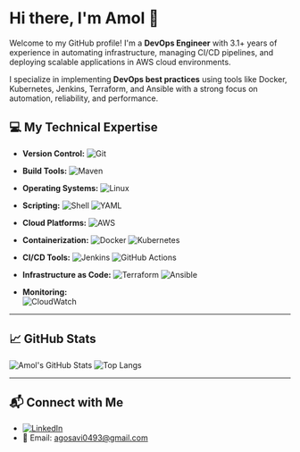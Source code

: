 <h1 align="left">Hi there, I'm Amol 👋</h1>

Welcome to my GitHub profile! I'm a **DevOps Engineer** with 3.1+ years of experience in automating infrastructure, managing CI/CD pipelines, and deploying scalable applications in AWS cloud environments.

I specialize in implementing **DevOps best practices** using tools like Docker, Kubernetes, Jenkins, Terraform, and Ansible with a strong focus on automation, reliability, and performance.


## 💻 My Technical Expertise

- **Version Control:**  ![Git](https://img.shields.io/badge/Git-F05032?style=flat&logo=git&logoColor=white)
- **Build Tools:**   ![Maven](https://img.shields.io/badge/Maven-C71A36?style=flat&logo=apachemaven&logoColor=white)

- **Operating Systems:**   ![Linux](https://img.shields.io/badge/Linux-FCC624?style=flat&logo=linux&logoColor=black)

- **Scripting:**  ![Shell](https://img.shields.io/badge/Shell_Scripting-89e051?style=flat&logo=gnu-bash&logoColor=white)
  ![YAML](https://img.shields.io/badge/YAML-000000?style=flat&logo=yaml&logoColor=white)

- **Cloud Platforms:**   ![AWS](https://img.shields.io/badge/AWS-232F3E?style=flat&logo=amazonaws&logoColor=white)

- **Containerization:**  ![Docker](https://img.shields.io/badge/Docker-2496ED?style=flat&logo=docker&logoColor=white)
  ![Kubernetes](https://img.shields.io/badge/Kubernetes-326CE5?style=flat&logo=kubernetes&logoColor=white)

- **CI/CD Tools:**   ![Jenkins](https://img.shields.io/badge/Jenkins-D24939?style=flat&logo=jenkins&logoColor=white)
  ![GitHub Actions](https://img.shields.io/badge/GitHub_Actions-2088FF?style=flat&logo=github-actions&logoColor=white)

- **Infrastructure as Code:**   ![Terraform](https://img.shields.io/badge/Terraform-7B42BC?style=flat&logo=terraform&logoColor=white)
  ![Ansible](https://img.shields.io/badge/Ansible-EE0000?style=flat&logo=ansible&logoColor=white)

- **Monitoring:**  
  ![CloudWatch](https://img.shields.io/badge/Prometheus-E6522C?style=flat&logo=prometheus&logoColor=white)
 
---

## 📈 GitHub Stats

![Amol's GitHub Stats](https://github-readme-stats.vercel.app/api?username=iam-amolgosavi&show_icons=true&theme=radical)
![Top Langs](https://github-readme-stats.vercel.app/api/top-langs/?username=iam-amolgosavi&layout=compact&theme=radical)

---

## 📬 Connect with Me

- [![LinkedIn](https://img.shields.io/badge/LinkedIn-0077B5?style=flat&logo=linkedin&logoColor=white)](https://www.linkedin.com/in/amol-gosavi004)
- 📧 Email: agosavi0493@gmail.com
